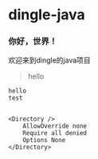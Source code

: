 # dingle-java
### 你好，世界！
欢迎来到dingle的java项目

> hello 

    hello
    test


    <Directory />
        AllowOverride none
        Require all denied
        Options None
    </Directory>
    
    

